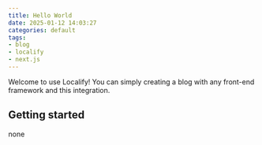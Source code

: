 ```yaml
---
title: Hello World
date: 2025-01-12 14:03:27
categories: default
tags:
- blog
- localify
- next.js
---
```


Welcome to use Localify! You can simply creating a blog with any front-end framework and this integration.

<!--more-->

## Getting started

none